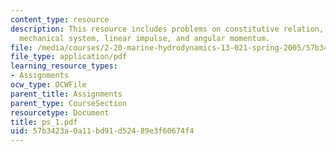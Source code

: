 ```yaml
---
content_type: resource
description: This resource includes problems on constitutive relation, conservative
  mechanical system, linear impulse, and angular momentum.
file: /media/courses/2-20-marine-hydrodynamics-13-021-spring-2005/57b3423a0a11bd91d52489e3f60674f4_ps_1.pdf
file_type: application/pdf
learning_resource_types:
- Assignments
ocw_type: OCWFile
parent_title: Assignments
parent_type: CourseSection
resourcetype: Document
title: ps_1.pdf
uid: 57b3423a-0a11-bd91-d524-89e3f60674f4
---
```

